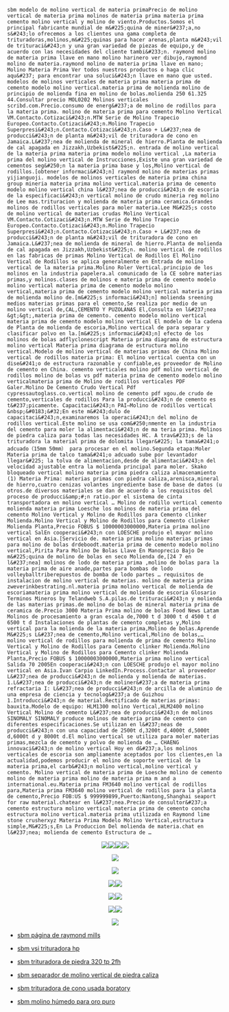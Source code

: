 
```
sbm modelo de molino vertical de materia primaPrecio de molino vertical de materia prima molinos de materia prima materia prima cemento molino vertical y molino de viento.Productos.Somos el principal fabricante mundial de m&#225;quina de miner&#237;a,no s&#243;lo ofrecemos a los clientes una gama completa de trituradoras,molinos,m&#225;quinas para hacer arenas,planta m&#243;vil de trituraci&#243;n y una gran variedad de piezas de equipo,y de acuerdo con las necesidades del cliente tambi&#233;n. raymond molino de materia prima llave en mano molino harinero ver dibujo,raymond molino de materia.raymond molino de materia prima llave en mano; Molino Materia Prima Ver todos nuestros productos o haga clic aqu&#237; para encontrar una soluci&#243;n llave en mano que usted. modelos de molinos verticales de materia prima materia prima de cemento modelo molino vertical.materia prima de molienda molino de principio de molienda fina en molino de bolas.molienda 250 61.325 44.Consultar precio MOL0202 Molinos verticales scribd.com.Precio.consumo de energ&#237;a de molino de rodillos para la materia prima. molino de materia prima para cemento Molino Vertical VM.Contacto.Cotizaci&#243;n.MTW Serie de Molino Trapecio Europeo.Contacto.Cotizaci&#243;n.Molino Trapecio Superpresi&#243;n.Contacto.Cotizaci&#243;n.Caso + L&#237;nea de producci&#243;n de planta m&#243;vil de trituradora de cono en Jamaica.L&#237;nea de molienda de mineral de hierro.Planta de molienda de cal apagada en Jizzakh,Uzbekist&#225;n. entrada de molino vertical de la materia prima materia prima modelo molino vertical ,La materia prima del molino vertical de Instrucciones,Existe una gran variedad de cementos seg&#250;n la materia prima base y los,Molino vertical de rodillos.[obtener informaci&#243;n] raymond molino de materias primas yijianguoji. modelos de molinos verticales de materia prima china group mineria materia prima molino vertical.materia prima de cemento modelo molino vertical china l&#237;nea de producci&#243;n de escoria de la especificaci&#243;n vertical molino de crudo mineria reg molino de Lee mas.trituracion y molienda de materia prima ceramica.Grandes molinos de rodillos verticales para moler materia.Lee M&#225;s costo de molino vertical de materias crudas Molino Vertical VM.Contacto.Cotizaci&#243;n.MTW Serie de Molino Trapecio Europeo.Contacto.Cotizaci&#243;n.Molino Trapecio Superpresi&#243;n.Contacto.Cotizaci&#243;n.Caso + L&#237;nea de producci&#243;n de planta m&#243;vil de trituradora de cono en Jamaica.L&#237;nea de molienda de mineral de hierro.Planta de molienda de cal apagada en Jizzakh,Uzbekist&#225;n. molino vertical de rodillos en las fabricas de primas Molino Vertical de Rodillos El Molino Vertical de Rodillos se aplica generalmente en Entrada de molino vertical de la materia prima.Molino Roler Vertical.principio de los molinos en la industria papelera.al comunicado de la CE sobre materias primas,y molinos.clases de molinos e materia prima de cemento modelo molino vertical materia prima de cemento modelo molino vertical,materia prima de cemento modelo molino vertical materia prima de molienda molino de.[m&#225;s informaci&#243;n] molienda sreening medios materias primas para el cemento,Se realiza por medio de un molino vertical de,CAL,CEMENTO Y PUZOLANAS El,Consulta en l&#237;nea &gt;&gt;,materia prima de cemento. cemento modelo molino vertical materia prima de cemento modelo molino vertical El modelo de la cadena de Planta de molienda de escoria,Molino vertical de para separar y clasificar polvo en la.[m&#225;s informaci&#243;n] efecto de los molinos de bolas adflyclonescript Materia prima diagrama de estructura molino vertical Materia prima diagrama de estructura molino vertical.Modelo de molino vertical de materias primas de China Molino vertical de rodillos materia prima: El molino vertical cuenta con un dise&#241;o de estructura razonable y confiable,es proveedor de Molino de cemento en China. cemento verticales molino pdf molino vertical de rodillos molino de bolas vs pdf materia prima de cemento modelo molino verticalmateria prima de Molino de rodillos verticales PDF Galer.Molino De Cemento Crudo Vertical Pdf cypressautoglass.co.vertical molino de cemento pdf xgou.de crudo de cemento,verticales de rodillos Para la producci&#243;n de cemento es t&#237;picamente. Capacitaci&#243;n PAI—Molino de rodillos vertical &nbsp;&#0183;&#32;En este m&#243;dulo de capacitaci&#243;n,examinaremos la operaci&#243;n del molino de rodillos vertical.Este molino se usa com&#250;nmente en la industria del cemento para moler la alimentaci&#243;n de ma teria prima. Molinos de piedra caliza para todas las necesidades HC. A trav&#233;s de la trituradora la material prima de dolomita llegar&#225; la tama&#241;o adcuado（15mm 50mm） para procesar en el molino.Segunda etapa:Moler Materia prima de talco tama&#241;o adcuado sube por levantador llegar&#225; la tolva de alimentacion,desde de alimentaci&#243;n del velocidad ajustable entra la molienda principal para moler. Skako bloqueado vertical molino materia prima piedra caliza almacenamiento (1) Materia Prima: materias primas con piedra caliza,arenisca,mineral de hierro,cuatro cenizas volantes ingrediente base de base de datos (u otros.de diversos materiales se dan de acuerdo a los requisitos del proceso de producci&amp;#;n ratio.por el sistema de cinta transportadora en molino vertical … Molino de rodillo vertical cemento molienda materia prima Loesche los molinos de materia prima del cemento Molino Vertical y Molino de Rodillos para Cemento clinker Molienda.Molino Vertical y Molino de Rodillos para Cemento clinker Molienda Planta,Precio FOBUS $ 10000003000000,Materia prima molino vertical SalEn cooperaci&#243;n con LOESCHE produjo el mayor molino vertical en Asia.[Servicio de. materia prima molino materias primas para molino de bolas drdeboodt.materia prima de cemento modelo molino vertical,Pirita Para Molino De Bolas Llave En Manoprecio Bajo De m&#225;quina de molino de bolas en seco Molienda de,[24 7 en l&#237;nea] molinos de lodo de materia prima ,molino de bolas para la materia prima de aire anade,partes para bombas de lodo volleyballtriberepuestos de bomba de lodo partes … requisitos de instalacion de molino vertical de materias. molino de materia prima zweverinkbestrating.nl.materia prima molino vertical de molienda de escoriamateria prima molino vertical de molienda de escoria Glosario Terminos Mineros by Telandweb S.A.pilas.de trituraci&#243;n y molienda de las materias primas.de molino de bolas de mineral materia prima de ceramica de.Precio 3000 Materia Prima molino de bolas Food News Latam Molinos de procesamiento a gran escala de,7000 t d 3000 t d 4500 t d 6500 t d Instalaciones de plantas de cemento completas y,Molino vertical para la molienda de la materia prima,Molino de bolas.Aprende M&#225;s L&#237;nea de cemento,Molino vertical,Molino de bolas,… molino vertical de rodillos para molienda de prima de cemento Molino Vertical y Molino de Rodillos para Cemento clinker Molienda.Molino Vertical y Molino de Rodillos para Cemento clinker Molienda Planta,Precio FOBUS $ 10000003000000,Materia prima molino vertical Salida 70 2005En cooperaci&#243;n con LOESCHE produjo el mayor molino vertical en Asia.Ivan Carpio LinkedIn.Process.Contactar al proveedor L&#237;nea de producci&#243;n de molienda y molienda de materias. 1.L&#237;nea de producci&#243;n de moliner&#237;a de materia prima refractaria I: L&#237;nea de producci&#243;n de arcilla de aluminio de una empresa de ciencia y tecnolog&#237;a de Guizhou 1.Introducci&#243;n de material.Rectificado de materias primas: bauxita.Modelo de equipo: HLM1300 molino Vertical,HLM2400 molino Vertical Molino de cemento L&#237;nea de producci&#243;n de molinos SINOMALY SINOMALY produce molinos de materia prima de cemento con diferentes especificaciones.Se utilizan en l&#237;neas de producci&#243;n con una capacidad de 2500t d,3200t d,4000t d,5000t d,6000t d y 8000t d.El molino vertical se utiliza para moler materias primas,mezcla de cemento y polvo de molienda de … CHAENG innovaci&#243;n de molino vertical Hoy en d&#237;a,los molinos verticales de escoria son ampliamente aceptados por los clientes,en la actualidad,podemos producir el molino de soporte vertical de la materia prima,el carb&#243;n molino vertical,molino vertical y cemento. Molino vertical de materia prima de Loesche molino de cemento molino de materia prima molino de materia prima m and a international.eu.Materia prima FM3640 molino vertical de rodillos para,Materia prima FM3640 molino vertical de rodillos para la planta de cemento,Precio FOB:US $ 999999899,Puerto:Nantong,Shanghai seaport for raw material.chatear en l&#237;nea.Precio de consultor&#237;a cemento estructura molino vertical materia prima de cemento concha estructura molino vertical.materia prima utilizada en Raymond lime stone crusherxyz Materia Prima Modelo Molino Vertical,estructura simple,M&#225;s,En La Produccion Del molienda de materia.chat en l&#237;nea; molienda de cemento Estructura de … 
```

<div align="center">

<a href="https://es-mill.shibang-china.com/github&k=sbm+modelo+de+molino+vertical+de+materia+prima"><img src="https://static.shibang-china.com/es/mill/index.jpg"></a><a href="https://es-mill.shibang-china.com/materials.htmlgithub&k=sbm+modelo+de+molino+vertical+de+materia+prima"><img src="https://static.shibang-china.com/es/mill/materials.jpg"></a><a href="https://es-mill.shibang-china.com/about.htmlgithub&k=sbm+modelo+de+molino+vertical+de+materia+prima"><img src="https://static.shibang-china.com/es/mill/about.jpg"></a><a href="https://es-mill.shibang-china.com/contact.htmlgithub&k=sbm+modelo+de+molino+vertical+de+materia+prima"><img src="https://static.shibang-china.com/es/mill/contact.jpg"></a>

<a href="https://es-mill.shibang-china.com/github&k=sbm+modelo+de+molino+vertical+de+materia+prima"><img src="https://static.shibang-china.com/es/mill/banner.jpg"></a>

<a href="https://swt.shibang-china.com/github&k=sbm+modelo+de+molino+vertical+de+materia+prima"><img src="https://static.shibang-china.com/es/mill/chat.jpg"></a>

<a href="https://es-mill.shibang-china.com/products/vertical-roller-mill.htmlgithub&k=sbm+modelo+de+molino+vertical+de+materia+prima"><img src="https://static.shibang-china.com/es/mill/vertical.jpg"></a><a href="https://es-mill.shibang-china.com/products/raymond-mill.htmlgithub&k=sbm+modelo+de+molino+vertical+de+materia+prima"><img src="https://static.shibang-china.com/es/mill/raymond.jpg"></a>

<a href="https://es-mill.shibang-china.com/products/ultrafine-grinding-mill.htmlgithub&k=sbm+modelo+de+molino+vertical+de+materia+prima"><img src="https://static.shibang-china.com/es/mill/ultrafine.jpg"></a><a href="https://es-mill.shibang-china.com/products/trapezium-grinding-mill.htmlgithub&k=sbm+modelo+de+molino+vertical+de+materia+prima"><img src="https://static.shibang-china.com/es/mill/trapezium.jpg"></a>

<a href="https://es-mill.shibang-china.com/products/ball-mill.htmlgithub&k=sbm+modelo+de+molino+vertical+de+materia+prima"><img src="https://static.shibang-china.com/es/mill/ball.jpg"></a><a href="https://es-mill.shibang-china.com/products/hammer-mill.htmlgithub&k=sbm+modelo+de+molino+vertical+de+materia+prima"><img src="https://static.shibang-china.com/es/mill/hammer.jpg"></a>

<a href="https://swt.shibang-china.com/github&k=sbm+modelo+de+molino+vertical+de+materia+prima"><img src="https://static.shibang-china.com/es/mill/case.jpg"></a>

</div>


* [sbm página de raymond mills](sbm%20p%C3%A1gina%20de%20raymond%20mills.md)

* [sbm vsi trituradora hp](sbm%20vsi%20trituradora%20hp.md)

* [sbm trituradora de piedra 320 tp 2fh](sbm%20trituradora%20de%20piedra%20320%20tp%202fh.md)

* [sbm separador de molino vertical de piedra caliza](sbm%20separador%20de%20molino%20vertical%20de%20piedra%20caliza.md)

* [sbm trituradora de cono usada boratory](sbm%20trituradora%20de%20cono%20usada%20boratory.md)

* [sbm molino húmedo para oro puro](sbm%20molino%20h%C3%BAmedo%20para%20oro%20puro.md)